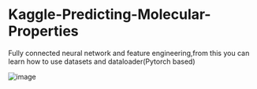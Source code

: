 # Kaggle-Predicting-Molecular-Properties
Fully connected neural network and feature engineering,from this you can learn how to use datasets and dataloader(Pytorch based)

![image](https://user-images.githubusercontent.com/94735262/189564555-a9139fdb-de0a-4f79-a052-8308862b669b.png)
